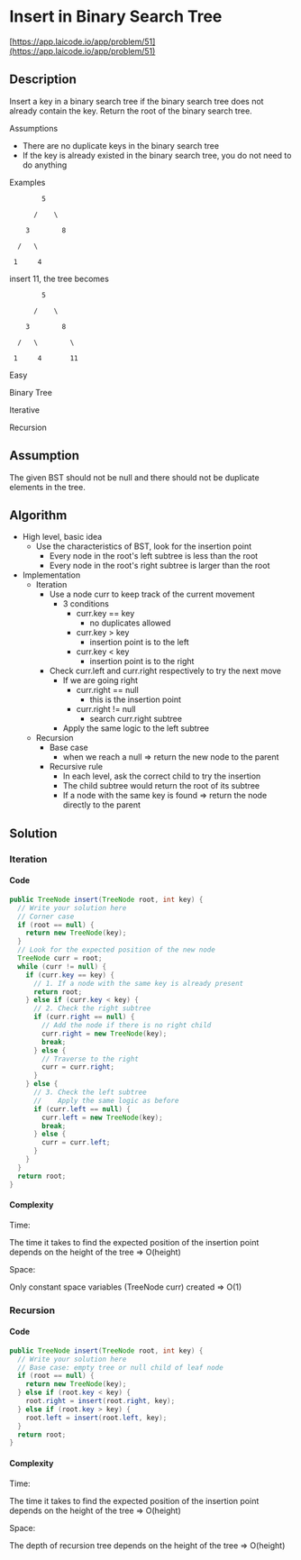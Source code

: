 <!----- Conversion time: 0.94 seconds.


Using this Markdown file:

1. Cut and paste this output into your source file.
2. See the notes and action items below regarding this conversion run.
3. Check the rendered output (headings, lists, code blocks, tables) for proper
   formatting and use a linkchecker before you publish this page.

Conversion notes:

* Docs to Markdown version 1.0β15
* Mon Feb 18 2019 02:28:58 GMT-0800 (PST)
* Source doc: https://docs.google.com/open?id=1tcloaeH6RL4i4yxD8ZesNBGkVM6yTEUikMnSOCvkgfs
----->



# Insert in Binary Search Tree

[https://app.laicode.io/app/problem/51](https://app.laicode.io/app/problem/51)


## Description

Insert a key in a binary search tree if the binary search tree does not already contain the key. Return the root of the binary search tree.

Assumptions



*   There are no duplicate keys in the binary search tree
*   If the key is already existed in the binary search tree, you do not need to do anything

Examples

            5

          /    \

        3        8

      /   \

     1     4

insert 11, the tree becomes

            5

          /    \

        3        8

      /   \        \

     1     4       11

Easy

Binary Tree

Iterative

Recursion


## Assumption

The given BST should not be null and there should not be duplicate elements in the tree.


## Algorithm



*   High level, basic idea
    *   Use the characteristics of BST, look for the insertion point
        *   Every node in the root's left subtree is less than the root
        *   Every node in the root's right subtree is larger than the root
*   Implementation
    *   Iteration
        *   Use a node curr to keep track of the current movement
            *   3 conditions
                *   curr.key == key
                    *   no duplicates allowed
                *   curr.key > key
                    *   insertion point is to the left
                *   curr.key < key
                    *    insertion point is to the right
        *   Check curr.left and curr.right respectively to try the next move
            *   If we are going right
                *   curr.right == null
                    *   this is the insertion point
                *   curr.right != null
                    *   search curr.right subtree
            *   Apply the same logic to the left subtree
    *   Recursion
        *   Base case
            *   when we reach a null ⇒ return the new node to the parent
        *   Recursive rule
            *   In each level, ask the correct child to try the insertion
            *   The child subtree would return the root of its subtree
            *   If a node with the same key is found ⇒ return the node directly to the parent


## Solution


### Iteration


#### Code


```java
public TreeNode insert(TreeNode root, int key) {
  // Write your solution here
  // Corner case
  if (root == null) {
    return new TreeNode(key);
  }
  // Look for the expected position of the new node
  TreeNode curr = root;
  while (curr != null) {
    if (curr.key == key) {
      // 1. If a node with the same key is already present
      return root;
    } else if (curr.key < key) {
      // 2. Check the right subtree
      if (curr.right == null) {
        // Add the node if there is no right child
        curr.right = new TreeNode(key);
        break;
      } else {
        // Traverse to the right
        curr = curr.right;
      }
    } else {
      // 3. Check the left subtree
      //    Apply the same logic as before
      if (curr.left == null) {
        curr.left = new TreeNode(key);
        break;
      } else {
        curr = curr.left;
      }
    }
  }
  return root;
}
```



#### Complexity

Time:

The time it takes to find the expected position of the insertion point depends on the height of the tree ⇒ O(height)

Space:

Only constant space variables (TreeNode curr) created ⇒ O(1)


### Recursion


#### Code


```java
public TreeNode insert(TreeNode root, int key) {
  // Write your solution here
  // Base case: empty tree or null child of leaf node
  if (root == null) {
    return new TreeNode(key);
  } else if (root.key < key) {
    root.right = insert(root.right, key);
  } else if (root.key > key) {
    root.left = insert(root.left, key);
  }
  return root;
}
```



#### Complexity

Time:

The time it takes to find the expected position of the insertion point depends on the height of the tree ⇒ O(height)

Space:

The depth of recursion tree depends on the height of the tree ⇒ O(height)


<!-- Docs to Markdown version 1.0β15 -->
